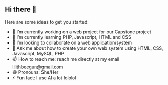 ## Hi there 👋

Here are some ideas to get you started:

- 🔭 I’m currently working on a web project for our Capstone project
- 🌱 I’m currently learning PHP, Javascript, HTML and CSS
- 👯 I’m looking to collaborate on a web application/system
- 💬 Ask me about how to create your own web system using HTML, CSS, Javascript, MySQL, PHP
- 📫 How to reach me: reach me directly at my email lilithbeegun@gmail.com
- 😄 Pronouns: She/Her
- ⚡ Fun fact: I use AI a lot lololol
